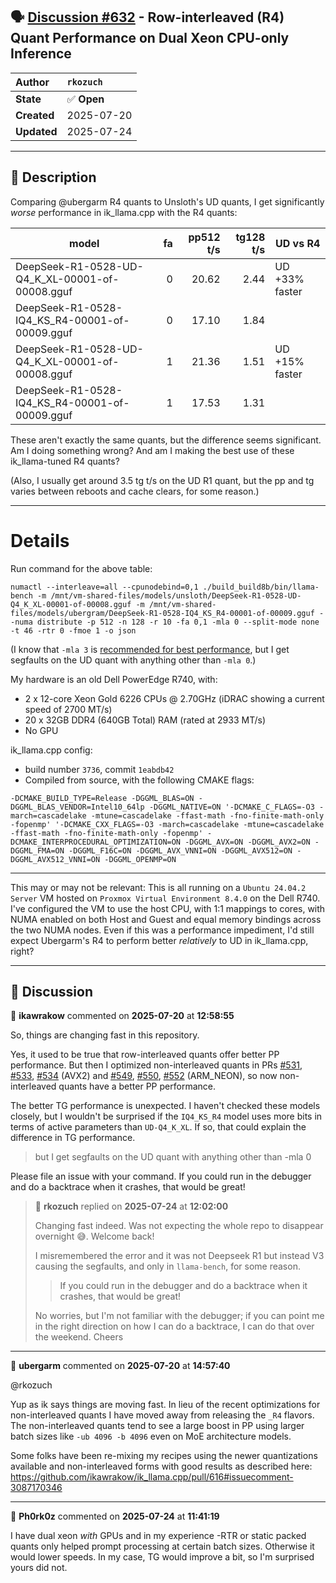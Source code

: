 ## 🗣️ [Discussion #632](https://github.com/ikawrakow/ik_llama.cpp/discussions/632) - Row-interleaved (R4) Quant Performance on Dual Xeon CPU-only Inference

| **Author** | `rkozuch` |
| :--- | :--- |
| **State** | ✅ **Open** |
| **Created** | 2025-07-20 |
| **Updated** | 2025-07-24 |

---

## 📄 Description

Comparing @ubergarm R4 quants to Unsloth's UD quants, I get significantly _worse_ performance in ik_llama.cpp with the R4 quants:

| model                                  |  fa | pp512 t/s | tg128 t/s | UD vs R4 |
| -------------------------------------- | --: | --------: | --------: | -------- |
| DeepSeek-R1-0528-UD-Q4_K_XL-00001-of-00008.gguf |   0 |     20.62 |      2.44 | UD +33% faster     |
| DeepSeek-R1-0528-IQ4_KS_R4-00001-of-00009.gguf    |   0 |     17.10 |      1.84 |          |
| DeepSeek-R1-0528-UD-Q4_K_XL-00001-of-00008.gguf |   1 |     21.36 |      1.51 | UD +15% faster    |
| DeepSeek-R1-0528-IQ4_KS_R4-00001-of-00009.gguf    |   1 |     17.53 |      1.31 |          |

These aren't exactly the same quants, but the difference seems significant.
Am I doing something wrong? And am I making the best use of these ik_llama-tuned R4 quants?

(Also, I usually get around 3.5 tg t/s on the UD R1 quant, but the pp and tg varies between reboots and cache clears, for some reason.)

---

# Details
Run command for the above table:
```
numactl --interleave=all --cpunodebind=0,1 ./build_build8b/bin/llama-bench -m /mnt/vm-shared-files/models/unsloth/DeepSeek-R1-0528-UD-Q4_K_XL-00001-of-00008.gguf -m /mnt/vm-shared-files/models/ubergram/DeepSeek-R1-0528-IQ4_KS_R4-00001-of-00009.gguf --numa distribute -p 512 -n 128 -r 10 -fa 0,1 -mla 0 --split-mode none -t 46 -rtr 0 -fmoe 1 -o json
```

(I know that `-mla 3` is [recommended for best performance](https://github.com/ikawrakow/ik_llama.cpp/pull/273), but I get segfaults on the UD quant with anything other than `-mla 0`.)

My hardware is an old Dell PowerEdge R740, with:
- 2 x 12-core Xeon Gold 6226 CPUs @ 2.70GHz (iDRAC showing a current speed of 2700 MT/s)
- 20 x 32GB DDR4 (640GB Total) RAM (rated at 2933 MT/s) 
- No GPU

ik_llama.cpp config:
- build number `3736`, commit `1eabdb42`
- Compiled from source, with the following CMAKE flags:
```
-DCMAKE_BUILD_TYPE=Release -DGGML_BLAS=ON -DGGML_BLAS_VENDOR=Intel10_64lp -DGGML_NATIVE=ON '-DCMAKE_C_FLAGS=-O3 -march=cascadelake -mtune=cascadelake -ffast-math -fno-finite-math-only -fopenmp' '-DCMAKE_CXX_FLAGS=-O3 -march=cascadelake -mtune=cascadelake -ffast-math -fno-finite-math-only -fopenmp' -DCMAKE_INTERPROCEDURAL_OPTIMIZATION=ON -DGGML_AVX=ON -DGGML_AVX2=ON -DGGML_FMA=ON -DGGML_F16C=ON -DGGML_AVX_VNNI=ON -DGGML_AVX512=ON -DGGML_AVX512_VNNI=ON -DGGML_OPENMP=ON
```

---

This may or may not be relevant: This is all running on a `Ubuntu 24.04.2 Server` VM hosted on `Proxmox Virtual Environment 8.4.0` on the Dell R740. I've configured the VM to use the host CPU, with 1:1 mappings to cores, with NUMA enabled on both Host and Guest and equal memory bindings across the two NUMA nodes. Even if this was a performance impediment, I'd still expect Ubergarm's R4 to perform better _relatively_ to UD in ik_llama.cpp, right?

---

## 💬 Discussion

👤 **ikawrakow** commented on **2025-07-20** at **12:58:55**

So, things are changing fast in this repository.

Yes, it used to be true that row-interleaved quants offer better PP performance. But then I optimized non-interleaved quants in PRs [#531](https://github.com/ikawrakow/ik_llama.cpp/issues/531), [#533](https://github.com/ikawrakow/ik_llama.cpp/issues/533), [#534](https://github.com/ikawrakow/ik_llama.cpp/issues/534) (AVX2) and [#549](https://github.com/ikawrakow/ik_llama.cpp/issues/549), [#550](https://github.com/ikawrakow/ik_llama.cpp/issues/550), [#552](https://github.com/ikawrakow/ik_llama.cpp/issues/552) (ARM_NEON), so now non-interleaved quants have a better PP performance.

The better TG performance is unexpected. I haven't checked these models closely, but I wouldn't be surprised if the `IQ4_KS_R4` model uses more bits in terms of active parameters than `UD-Q4_K_XL`. If so, that could explain the difference in TG performance.

> but I get segfaults on the UD quant with anything other than -mla 0

Please file an issue with your command. If you could run in the debugger and do a backtrace when it crashes, that would be great!

> 👤 **rkozuch** replied on **2025-07-24** at **12:02:00**
> 
> Changing fast indeed. Was not expecting the whole repo to disappear overnight 😅. Welcome back!
> 
> I misremembered the error and it was not Deepseek R1 but instead V3 causing the segfaults, and only in `llama-bench`, for some reason.
> 
> > If you could run in the debugger and do a backtrace when it crashes, that would be great!
> 
> No worries, but I'm not familiar with the debugger; if you can point me in the right direction on how I can do a backtrace, I can do that over the weekend. Cheers

---

👤 **ubergarm** commented on **2025-07-20** at **14:57:40**

@rkozuch 

Yup as ik says things are moving fast. In lieu of the recent optimizations for non-interleaved quants I have moved away from releasing the `_R4` flavors. The non-interleaved quants tend to see a large boost in PP using larger batch sizes like `-ub 4096 -b 4096` even on MoE architecture models.

Some folks have been re-mixing my recipes using the newer quantizations available and non-interleaved forms with good results as described here: https://github.com/ikawrakow/ik_llama.cpp/pull/616#issuecomment-3087170346

---

👤 **Ph0rk0z** commented on **2025-07-24** at **11:41:19**

I have dual xeon *with* GPUs and in my experience -RTR or static packed quants only helped prompt processing at certain batch sizes. Otherwise it would lower speeds. In my case, TG would improve a bit, so I'm surprised yours did not.